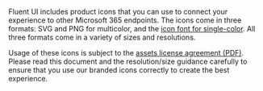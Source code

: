Fluent UI includes product icons that you can use to connect your experience to other Microsoft 365 endpoints. The icons come in three formats: SVG and PNG for multicolor, and the [icon font for single-color](#/styles/web/icons#available-icons). All three formats come in a variety of sizes and resolutions.

Usage of these icons is subject to the [assets license agreement (PDF)](https://aka.ms/fluentui-assets-license). Please read this document and the resolution/size guidance carefully to ensure that you use our branded icons correctly to create the best experience.
